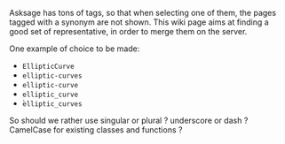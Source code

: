 Asksage has tons of tags, so that when selecting one of them, the pages tagged with a synonym are not shown. This wiki page aims at finding a good set of representative, in order to merge them on the server.

One example of choice to be made:

 * `EllipticCurve`
 * `elliptic-curves`
 * `elliptic-curve`
 * `elliptic_curve`
 * ̀`elliptic_curves`

So should we rather use singular or plural ? underscore or dash ? CamelCase for existing classes and functions ?
